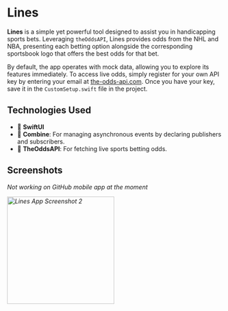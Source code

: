 # Lines

**Lines** is a simple yet powerful tool designed to assist you in handicapping sports bets. Leveraging `theOddsAPI`, Lines provides odds from the NHL and NBA, presenting each betting option alongside the corresponding sportsbook logo that offers the best odds for that bet.

By default, the app operates with mock data, allowing you to explore its features immediately. To access live odds, simply register for your own API key by entering your email at [the-odds-api.com](https://the-odds-api.com/#get-access). Once you have your key, save it in the `CustomSetup.swift` file in the project.

## Technologies Used
- 📱 **SwiftUI**
- 🚰 **Combine**: For managing asynchronous events by declaring publishers and subscribers.
- 🏀 **TheOddsAPI**: For fetching live sports betting odds.

## Screenshots
<i>Not working on GitHub mobile app at the moment
<p float="left">
  <img src="https://github.com/breakphast/lines/assets/59259755/b9e9bf49-182b-4b3f-96df-19e23b9a9680" width="250" alt="Lines App Screenshot 2"/>
</p>
